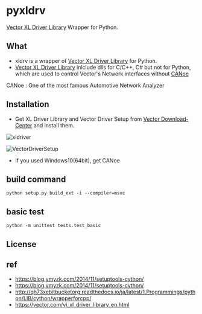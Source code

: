 # pyxldrv

[Vector XL Driver Library][1] Wrapper for Python.

## What

- xldrv is a wrapper of [Vector XL Driver Library][1] for Python.
- [Vector XL Driver Library][1] inlclude dlls for C/C++, C# but not for Python, which are used to control Vector's Network interfaces without [CANoe][4]


CANoe : One of the most famous Automotive Network Analyzer 
[^vec2]:Vector Driver supports "Virtual CAN Bus"(used for unit test). So, wihtout both Network interfaces and CANoe, you can test XLDriverLibrary/xldrv.


## Installation

- Get XL Driver Library and Vector Driver Setup from [Vector Download-Center][2] and install them.

![xldriver](./images/Vector_XL_Driver_Library.PNG)

![VectorDriverSetup](./images/vector_Driver_Setup.PNG)

- If you used Windows10(64bit), get CANoe 


## build command

```
python setup.py build_ext -i --compiler=msvc
```

## basic test

```
python -m unittest tests.test_basic
```

## License

## ref
- https://blog.ymyzk.com/2014/11/setuptools-cython/
- https://blog.ymyzk.com/2014/11/setuptools-cython/
- http://qh73xebitbucketorg.readthedocs.io/ja/latest/1.Programmings/python/LIB/cython/wrapperforcpp/
- https://vector.com/vi_xl_driver_library_en.html

<!--Reference-->
[1]:https://vector.com/vi_xl_driver_library_en.html
[2]:https://vector.com/vi_downloadcenter_en.html
[3]:https://vector.com/vi_vn1600_en.html
[4]:https://vector.com/vi_canoe_en.html
